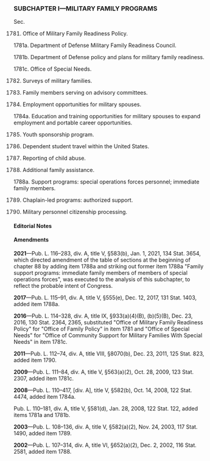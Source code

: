 ### SUBCHAPTER I—MILITARY FAMILY PROGRAMS ###

Sec.

1781. Office of Military Family Readiness Policy.

1781a. Department of Defense Military Family Readiness Council.

1781b. Department of Defense policy and plans for military family readiness.

1781c. Office of Special Needs.

1782. Surveys of military families.

1783. Family members serving on advisory committees.

1784. Employment opportunities for military spouses.

1784a. Education and training opportunities for military spouses to expand employment and portable career opportunities.

1785. Youth sponsorship program.

1786. Dependent student travel within the United States.

1787. Reporting of child abuse.

1788. Additional family assistance.

1788a. Support programs: special operations forces personnel; immediate family members.

1789. Chaplain-led programs: authorized support.

1790. Military personnel citizenship processing.

#### **Editorial Notes** ####

#### Amendments ####

**2021**—Pub. L. 116–283, div. A, title V, §583(b), Jan. 1, 2021, 134 Stat. 3654, which directed amendment of the table of sections at the beginning of chapter 88 by adding item 1788a and striking out former item 1788a "Family support programs: immediate family members of members of special operations forces", was executed to the analysis of this subchapter, to reflect the probable intent of Congress.

**2017**—Pub. L. 115–91, div. A, title V, §555(e), Dec. 12, 2017, 131 Stat. 1403, added item 1788a.

**2016**—Pub. L. 114–328, div. A, title IX, §933(a)(4)(B), (b)(5)(B), Dec. 23, 2016, 130 Stat. 2364, 2365, substituted "Office of Military Family Readiness Policy" for "Office of Family Policy" in item 1781 and "Office of Special Needs" for "Office of Community Support for Military Families With Special Needs" in item 1781c.

**2011**—Pub. L. 112–74, div. A, title VIII, §8070(b), Dec. 23, 2011, 125 Stat. 823, added item 1790.

**2009**—Pub. L. 111–84, div. A, title V, §563(a)(2), Oct. 28, 2009, 123 Stat. 2307, added item 1781c.

**2008**—Pub. L. 110–417, [div. A], title V, §582(b), Oct. 14, 2008, 122 Stat. 4474, added item 1784a.

Pub. L. 110–181, div. A, title V, §581(d), Jan. 28, 2008, 122 Stat. 122, added items 1781a and 1781b.

**2003**—Pub. L. 108–136, div. A, title V, §582(a)(2), Nov. 24, 2003, 117 Stat. 1490, added item 1789.

**2002**—Pub. L. 107–314, div. A, title VI, §652(a)(2), Dec. 2, 2002, 116 Stat. 2581, added item 1788.